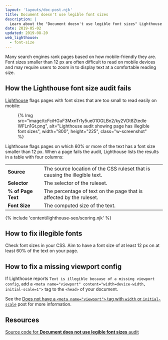 ```yaml
---
layout: 'layouts/doc-post.njk'
title: Document doesn't use legible font sizes
description: |
  Learn about the "Document doesn't use legible font sizes" Lighthouse audit.
date: 2019-05-02
updated: 2019-08-20
web_lighthouse:
  - font-size
---
```


Many search engines rank pages based on how mobile-friendly they are. Font
sizes smaller than 12&nbsp;px are often difficult to read on mobile devices
and may require users to zoom in to display text at a comfortable reading size.

## How the Lighthouse font size audit fails

[Lighthouse](https://developers.google.com/web/tools/lighthouse/) flags pages
with font sizes that are too small to read easily on mobile:

<figure class="w-figure">
  {% Img src="image/tcFciHGuF3MxnTr1y5ue01OGLBn2/ky2VDt8ZtedleWFLn1Gt.png", alt="Lighthouse audit showing page has illegible font sizes", width="800", height="225", class="w-screenshot" %}
</figure>

Lighthouse flags pages on which 60% or more of the text has a font size smaller
than 12&nbsp;px. When a page fails the audit, Lighthouse lists the results in a
table with four columns:

<div class="w-table-wrapper">
  <table>
    <tbody>
      <tr>
        <td><strong>Source</strong></td>
        <td>The source location of the CSS ruleset that is causing the illegible text.</td>
      </tr>
      <tr>
        <td><strong>Selector</strong></td>
        <td>The selector of the ruleset.</td>
      </tr>
      <tr>
        <td><strong>% of Page Text</strong></td>
        <td>The percentage of text on the page that is affected by the ruleset.</td>
      </tr>
      <tr>
        <td><strong>Font Size</strong></td>
        <td>The computed size of the text.</td>
      </tr>
    </tbody>
  </table>
</div>

{% include 'content/lighthouse-seo/scoring.njk' %}

## How to fix illegible fonts

Check font sizes in your CSS. Aim to have a font size of at least 12&nbsp;px on
at least 60% of the text on your page.

## How to fix a missing viewport config

If Lighthouse reports `Text is illegible because of a missing viewport config`,
add a `<meta name="viewport" content="width=device-width, initial-scale=1">`
tag to the `<head>` of your document.

See the [Does not have a `<meta name="viewport">` tag with `width` or `initial-scale`](/docs/lighthouse/pwa/viewport/)
post for more information.

## Resources

[Source code for **Document does not use legible font sizes** audit](https://github.com/GoogleChrome/lighthouse/blob/master/lighthouse-core/audits/seo/font-size.js)
